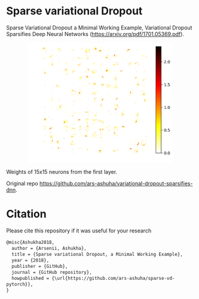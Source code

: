 # Sparse variational Dropout

Sparse Variational Dropout a Minimal Working Example, Variational Dropout Sparsifies Deep Neural Networks (https://arxiv.org/pdf/1701.05369.pdf).


<p align="center">
<img height="320" src="neurons.png"/>
</p>
Weights of 15x15 neurons from the first layer.

Original repo https://github.com/ars-ashuha/variational-dropout-sparsifies-dnn. 

# Citation
Please cite this repository if it was useful for your research

```
@misc{Ashukha2018,
  author = {Arsenii, Ashukha},
  title = {Sparse variational Dropout, a Minimal Working Example},
  year = {2018},
  publisher = {GitHub},
  journal = {GitHub repository},
  howpublished = {\url{https://github.com/ars-ashuha/sparse-vd-pytorch}},
}
``` 
